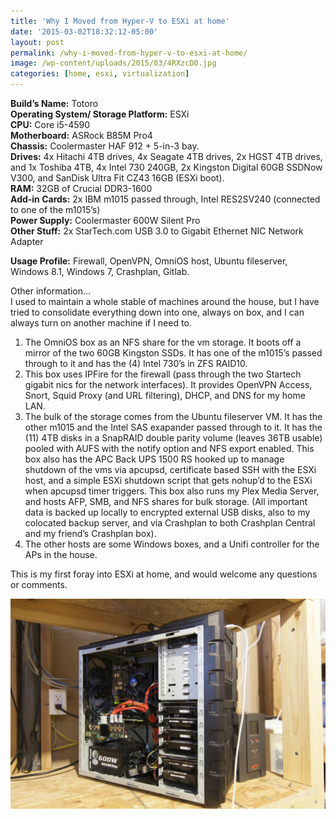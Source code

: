 ```yaml
---
title: 'Why I Moved from Hyper-V to ESXi at home'
date: '2015-03-02T18:32:12-05:00'
layout: post
permalink: /why-i-moved-from-hyper-v-to-esxi-at-home/
image: /wp-content/uploads/2015/03/4RXzcD0.jpg
categories: [home, esxi, virtualization]
---
```


**Build’s Name:** Totoro  
**Operating System/ Storage Platform:** ESXi  
**CPU:** Core i5-4590  
**Motherboard:** ASRock B85M Pro4  
**Chassis:** Coolermaster HAF 912 + 5-in-3 bay.  
**Drives:** 4x Hitachi 4TB drives, 4x Seagate 4TB drives, 2x HGST 4TB drives, and 1x Toshiba 4TB, 4x Intel 730 240GB, 2x Kingston Digital 60GB SSDNow V300, and SanDisk Ultra Fit CZ43 16GB (ESXi boot).  
**RAM:** 32GB of Crucial DDR3-1600  
**Add-in Cards:** 2x IBM m1015 passed through, Intel RES2SV240 (connected to one of the m1015’s)  
**Power Supply:** Coolermaster 600W Silent Pro  
**Other Stuff:** 2x StarTech.com USB 3.0 to Gigabit Ethernet NIC Network Adapter

**Usage Profile:** Firewall, OpenVPN, OmniOS host, Ubuntu fileserver, Windows 8.1, Windows 7, Crashplan, Gitlab.

Other information…  
I used to maintain a whole stable of machines around the house, but I have tried to consolidate everything down into one, always on box, and I can always turn on another machine if I need to.

1. The OmniOS box as an NFS share for the vm storage. It boots off a mirror of the two 60GB Kingston SSDs. It has one of the m1015’s passed through to it and has the (4) Intel 730’s in ZFS RAID10.
2. This box uses IPFire for the firewall (pass through the two Startech gigabit nics for the network interfaces). It provides OpenVPN Access, Snort, Squid Proxy (and URL filtering), DHCP, and DNS for my home LAN.
3. The bulk of the storage comes from the Ubuntu fileserver VM. It has the other m1015 and the Intel SAS exapander passed through to it. It has the (11) 4TB disks in a SnapRAID double parity volume (leaves 36TB usable) pooled with AUFS with the notify option and NFS export enabled. This box also has the APC Back UPS 1500 RS hooked up to manage shutdown of the vms via apcupsd, certificate based SSH with the ESXi host, and a simple ESXi shutdown script that gets nohup’d to the ESXi when apcupsd timer triggers. This box also runs my Plex Media Server, and hosts AFP, SMB, and NFS shares for bulk storage. (All important data is backed up locally to encrypted external USB disks, also to my colocated backup server, and via Crashplan to both Crashplan Central and my friend’s Crashplan box).
4. The other hosts are some Windows boxes, and a Unifi controller for the APs in the house.

This is my first foray into ESXi at home, and would welcome any questions or comments.

![4RXzcD0](/wp-content/uploads/2015/03/4RXzcD0.jpg)